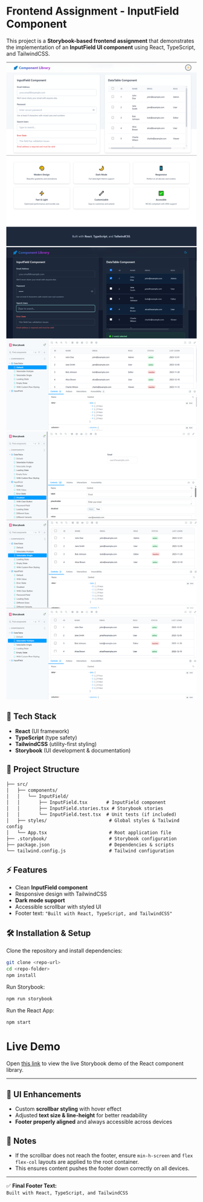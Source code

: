 # Frontend Assignment - InputField Component

This project is a **Storybook-based frontend assignment** that
demonstrates the implementation of an **InputField UI component** using
React, TypeScript, and TailwindCSS.

![alt text](image-1.png)
![alt text](image-2.png)
![alt text](image-3.png)
![alt text](image-4.png)
![alt text](image-5.png)
![alt text](image-6.png)
![alt text](image-7.png)

## 🚀 Tech Stack

-   **React** (UI framework)
-   **TypeScript** (type safety)
-   **TailwindCSS** (utility-first styling)
-   **Storybook** (UI development & documentation)

## 📂 Project Structure

    ├── src/
    │   ├── components/
    │   │   └── InputField/
    │   │       ├── InputField.tsx       # InputField component
    │   │       ├── InputField.stories.tsx # Storybook stories
    │   │       └── InputField.test.tsx  # Unit tests (if included)
    │   ├── styles/                       # Global styles & Tailwind config
    │   └── App.tsx                       # Root application file
    ├── .storybook/                       # Storybook configuration
    ├── package.json                      # Dependencies & scripts
    └── tailwind.config.js                # Tailwind configuration

## ⚡ Features

-   Clean **InputField component**
-   Responsive design with TailwindCSS
-   **Dark mode support**
-   Accessible scrollbar with styled UI
-   Footer text: `"Built with React, TypeScript, and TailwindCSS"`

## 🛠️ Installation & Setup

Clone the repository and install dependencies:

``` bash
git clone <repo-url>
cd <repo-folder>
npm install
```

Run Storybook:

``` bash
npm run storybook
```

Run the React App:

``` bash
npm start
```

# Live Demo

Open [this link](https://68ac2a236df1122d8b26167a--react-component-library-typescript.netlify.app/) to view the live Storybook demo of the React component library.

---

## 🎨 UI Enhancements

-   Custom **scrollbar styling** with hover effect
-   Adjusted **text size & line-height** for better readability
-   **Footer properly aligned** and always accessible across devices

## 📌 Notes

-   If the scrollbar does not reach the footer, ensure `min-h-screen`
    and `flex flex-col` layouts are applied to the root container.
-   This ensures content pushes the footer down correctly on all
    devices.

------------------------------------------------------------------------

✅ **Final Footer Text:**\
`Built with React, TypeScript, and TailwindCSS`
